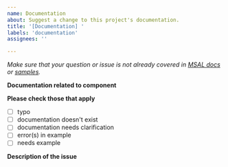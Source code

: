 ```yaml
---
name: Documentation
about: Suggest a change to this project's documentation.
title: '[Documentation] '
labels: 'documentation'
assignees: ''

---
```

_Make sure that your question or issue is not already covered in [MSAL docs](https://learn.microsoft.com/en-us/entra/msal/dotnet/) or [samples](https://learn.microsoft.com/en-us/azure/active-directory/develop/sample-v2-code?tabs=apptype)._

**Documentation related to component**
<!-- Type name of component here (e.g. "Contribute", or "Logging" ) -->

**Please check those that apply**

- [ ] typo
- [ ] documentation doesn't exist
- [ ] documentation needs clarification
- [ ] error(s) in example
- [ ] needs example

**Description of the issue**
<!-- Describe the issue in detail here -->
